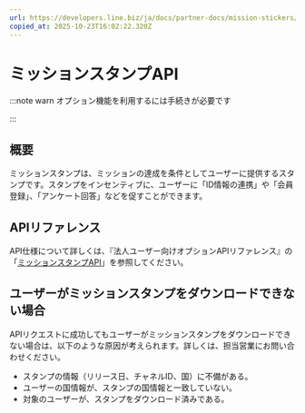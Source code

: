 ```yaml
---
url: https://developers.line.biz/ja/docs/partner-docs/mission-stickers/
copied_at: 2025-10-23T16:02:22.320Z
---
```

# ミッションスタンプAPI

:::note warn
オプション機能を利用するには手続きが必要です

:::

## 概要

ミッションスタンプは、ミッションの達成を条件としてユーザーに提供するスタンプです。スタンプをインセンティブに、ユーザーに「ID情報の連携」や「会員登録」、「アンケート回答」などを促すことができます。

## APIリファレンス

API仕様について詳しくは、『法人ユーザー向けオプションAPIリファレンス』の「[ミッションスタンプAPI](https://developers.line.biz/ja/reference/partner-docs/#mission-stickers)」を参照してください。

## ユーザーがミッションスタンプをダウンロードできない場合

APIリクエストに成功してもユーザーがミッションスタンプをダウンロードできない場合は、以下のような原因が考えられます。詳しくは、担当営業にお問い合わせください。

*   スタンプの情報（リリース日、チャネルID、国）に不備がある。
*   ユーザーの国情報が、スタンプの国情報と一致していない。
*   対象のユーザーが、スタンプをダウンロード済みである。
